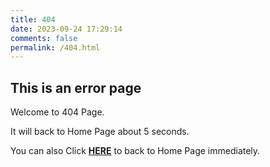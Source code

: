 ```yaml
---
title: 404
date: 2023-09-24 17:29:14
comments: false
permalink: /404.html
---
```


<!-- markdownlint-disable MD039 MD033 -->

## This is an error page

Welcome to 404 Page.

It will back to Home Page about <span id="timeout">5</span> seconds.

You can also Click **[HERE](https://samuel3wang.github.io/)** to back to Home Page immediately.

<script>
let countTime = 5;

function count() {
  
  document.getElementById('timeout').textContent = countTime;
  countTime -= 1;
  if(countTime === 0){
    location.href = 'https://samuel3wang.github.io';
  }
  setTimeout(() => {
    count();
  }, 1000);
}

count();
</script>